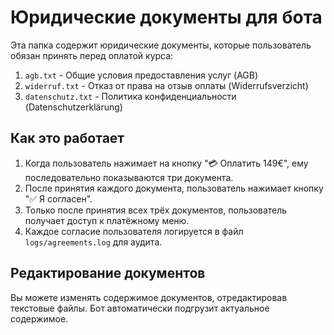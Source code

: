 # Юридические документы для бота

Эта папка содержит юридические документы, которые пользователь обязан принять перед оплатой курса:

1. `agb.txt` - Общие условия предоставления услуг (AGB)
2. `widerruf.txt` - Отказ от права на отзыв оплаты (Widerrufsverzicht) 
3. `datenschutz.txt` - Политика конфиденциальности (Datenschutzerklärung)

## Как это работает

1. Когда пользователь нажимает на кнопку "💳 Оплатить 149€", ему последовательно показываются три документа.
2. После принятия каждого документа, пользователь нажимает кнопку "✅ Я согласен".
3. Только после принятия всех трёх документов, пользователь получает доступ к платёжному меню.
4. Каждое согласие пользователя логируется в файл `logs/agreements.log` для аудита.

## Редактирование документов

Вы можете изменять содержимое документов, отредактировав текстовые файлы. Бот автоматически подгрузит актуальное содержимое.
